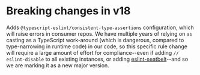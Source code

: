 # Breaking changes in v18

Adds `@typescript-eslint/consistent-type-assertions` configuration, which will raise errors in consumer repos. We have multiple years of relying on `as` casting as a TypeScript work-around (which is dangerous, compared to type-narrowing in runtime code) in our code, so this specific rule change will require a large amount of effort for compliance--even if adding `// eslint-disable` to all existing instances, or adding [eslint-seatbelt](https://www.notion.com/blog/how-we-evolved-our-code-notions-ratcheting-system-using-custom-eslint-rules)--and so we are marking it as a new major version.
